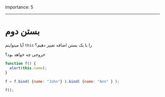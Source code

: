 importance: 5

---

# بستن دوم

آیا میتواینم `this` را با یک بستن اضافه تغییر دهیم؟

خروجی چه خواهد بود؟

```js no-beautify
function f() {
  alert(this.name);
}

f = f.bind( {name: "John"} ).bind( {name: "Ann" } );

f();
```

